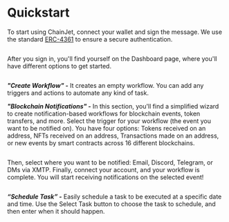 # Quickstart

To start using ChainJet, connect your wallet and sign the message. We use the standard [ERC-4361](https://eips.ethereum.org/EIPS/eip-4361) to ensure a secure authentication.

<figure><img src="https://lh7-us.googleusercontent.com/qSOGeT_WWjbNJZhbXvMuolHGM80lTYF4y1rG9hWjlxpXCM1WCJTphn53b0LREi1nJ-lSC13CXqoigLAeBK8J9DOj25dr73Gnimw375mIiH9_CTtoJw2pYhetBE_EnDilivFciMRIIQhVnXe0ZM2QbSA" alt=""><figcaption></figcaption></figure>

After you sign in, you'll find yourself on the Dashboard page, where you'll have different options to get started.

<figure><img src=".gitbook/assets/dashboard.jpg" alt=""><figcaption></figcaption></figure>

_**"Create Workflow" -**_ It creates an empty workflow. You can add any triggers and actions to automate any kind of task.

_**"Blockchain Notifications" -**_ In this section, you'll find a simplified wizard to create notification-based workflows for blockchain events, token transfers, and more. Select the trigger for your workflow (the event you want to be notified on). You have four options: Tokens received on an address, NFTs received on an address, Transactions made on an address, or new events by smart contracts across 16 different blockchains.

<figure><img src=".gitbook/assets/notification.png" alt=""><figcaption></figcaption></figure>

Then, select where you want to be notified: Email, Discord, Telegram, or DMs via XMTP. Finally, connect your account, and your workflow is complete. You will start receiving notifications on the selected event!

<figure><img src=".gitbook/assets/notification2.jpg" alt=""><figcaption></figcaption></figure>

_**“Schedule Task” -**_ Easily schedule a task to be executed at a specific date and time. Use the Select Task button to choose the task to schedule, and then enter when it should happen.

<figure><img src=".gitbook/assets/schedule.jpg" alt=""><figcaption></figcaption></figure>
